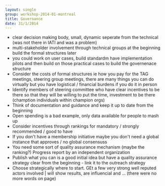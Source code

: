 ```yaml
---
layout: single
group: workshop-2014-01-montreal
title: Governance
date: 31/1/2014
---
```

* clear decision making body, small, dynamic seperate from the technical (was not there in IATI and was a problem)
* multi-stakeholder involvement through technical groups at the beginning build the formal structures later
* you could work on user cases, build standardm have implementation pilots and then build on those practical cases to build the governenace structure
* Consider the costs of formal structures ie how you pay for the TAG meetings, steering group meetings, there are many things you can do virtually but you have logistical / financial burdens if you do it in person
* Identify members of steering committee who have clear incentives to be there so that they will be willing to put the time, investment to be there (chamption individuals within champion orgs)
* Think of documentation and guidance and keep it up to date from the beginning
* Open spending is a bad example, only data available for people to mash up
* Consider incentives through rankings for mandatory / strongly recommended / good to have 
* If you don't have a membership initiative maybe you don't need a global instance that approves / no global consensuss
* You need some sort of quality assurance mechanism (maybe the ranking?) Progress report by an independent organization
* Publish what you can is a good initial idea but have a quality assurance strategy clear from the beginning - link it to the outreach strategy
* Choose strategically where to start. GEt a few very strong well reputed actors involved | will show results, are influencial and ... (there were no more words on page)
